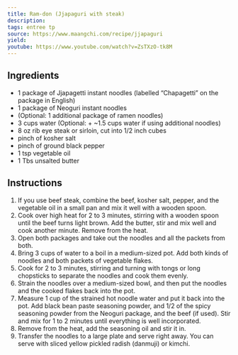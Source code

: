 ```yaml
---
title: Ram-don (Jjapaguri with steak)
description: 
tags: entree tp
source: https://www.maangchi.com/recipe/jjapaguri
yield: 
youtube: https://www.youtube.com/watch?v=ZsTXzO-tk8M
---
```

## Ingredients
- 1 package of Jjapagetti instant noodles (labelled “Chapagetti” on the package in English)
- 1 package of Neoguri instant noodles
- (Optional: 1 additional package of ramen noodles)
- 3 cups water (Optional: + ~1.5 cups water if using additional noodles)
- 8 oz rib eye steak or sirloin, cut into 1/2 inch cubes
- pinch of kosher salt
- pinch of ground black pepper
- 1 tsp vegetable oil
- 1 Tbs unsalted butter

## Instructions
1. If you use beef steak, combine the beef, kosher salt, pepper, and the vegetable oil in a small pan and mix it well with a wooden spoon.
2. Cook over high heat for 2 to 3 minutes, stirring with a wooden spoon until the beef turns light brown. Add the butter, stir and mix well and cook another minute. Remove from the heat.
3. Open both packages and take out the noodles and all the packets from both.
4. Bring 3 cups of water to a boil in a medium-sized pot. Add both kinds of noodles and both packets of vegetable flakes.
5. Cook for 2 to 3 minutes, stirring and turning with tongs or long chopsticks to separate the noodles and cook them evenly.
6. Strain the noodles over a medium-sized bowl, and then put the noodles and the cooked flakes back into the pot.
7. Measure 1 cup of the strained hot noodle water and put it back into the pot. Add black bean paste seasoning powder, and 1/2 of the spicy seasoning powder from the Neoguri package, and the beef (if used). Stir and mix for 1 to 2 minutes until everything is well incorporated.
8. Remove from the heat, add the seasoning oil and stir it in.
9. Transfer the noodles to a large plate and serve right away. You can serve with sliced yellow pickled radish (danmuji) or kimchi.
